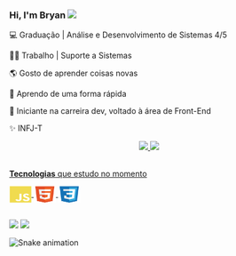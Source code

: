 ### Hi, I'm Bryan <img src="https://media.giphy.com/media/hvRJCLFzcasrR4ia7z/giphy.gif" width="30" >

💻 Graduação | Análise e Desenvolvimento de Sistemas 4/5

👨‍💻 Trabalho | Suporte a Sistemas 

🌎 Gosto de aprender coisas novas

🚩 Aprendo de uma forma rápida

🧭 Iniciante na carreira dev, voltado à área de Front-End

✨ INFJ-T

<div align="center">
  <a href="https://github.com/luizbryanc">
  <img height="145em" src="https://github-readme-stats.vercel.app/api?username=luizbryanc&show_icons=true&theme=dark&include_all_commits=true&count_private=true"/>
  <img height="145em" src="https://github-readme-stats.vercel.app/api/top-langs/?username=luizbryanc&layout=compact&langs_count=7&theme=dark"/>
</div>
<div style="display: inline_block"><br>
  <p><strong>Tecnologias</strong> que estudo no momento</p>
  <img align="center" alt="Símbolo da tecnologia JavaScript. É um quadrado amarelo com as inicias "JS"" height="30" width="40" src="https://raw.githubusercontent.com/devicons/devicon/master/icons/javascript/javascript-plain.svg">
  <img align="center" alt="Símbolo da tecnologia HTML5. É um escudo laranja com o número 5 na cor branca" height="30" width="40" src="https://raw.githubusercontent.com/devicons/devicon/master/icons/html5/html5-original.svg">
  <img align="center" alt="Símbolo da tecnologia CSS3. É um escudo azul com o número 3 na cor branca" height="30" width="40" src="https://raw.githubusercontent.com/devicons/devicon/master/icons/css3/css3-original.svg">
</div>

  ##

<div> 
  <a href="https://www.instagram.com/bryanluizc/" target="_blank"><img src="https://img.shields.io/badge/-Instagram-%23E4405F?style=for-the-badge&logo=instagram&logoColor=white" target="_blank"></a>
  <a href="https://www.linkedin.com/in/bryanluizcerri/" target="_blank"><img src="https://img.shields.io/badge/-LinkedIn-%230077B5?style=for-the-badge&logo=linkedin&logoColor=white" target="_blank"></a> 
 
  ![Snake animation](https://github.com/luizbryanc/luizbryanc/blob/output/github-contribution-grid-snake.svg)
 
</div>
